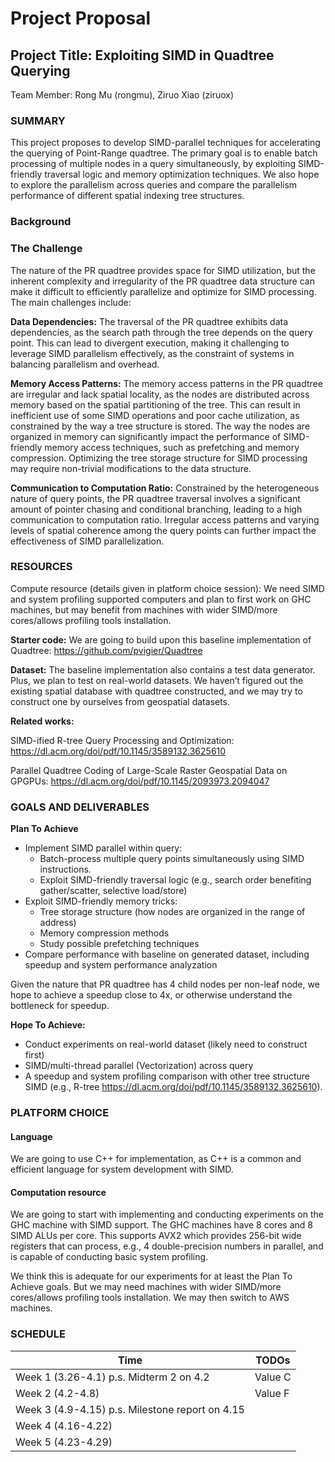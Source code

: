 # Project Proposal

## Project Title: Exploiting SIMD in Quadtree Querying
Team Member: Rong Mu (rongmu), Ziruo Xiao (ziruox)

### SUMMARY
This project proposes to develop SIMD-parallel techniques for accelerating the querying of Point-Range quadtree. The primary goal is to enable batch processing of multiple nodes in a query simultaneously, by exploiting SIMD-friendly traversal logic and memory optimization techniques. We also hope to explore the parallelism across queries and compare the parallelism performance of different spatial indexing tree structures.

### Background


### The Challenge
The nature of the PR quadtree provides space for SIMD utilization, but the inherent complexity and irregularity of the PR quadtree data structure can make it difficult to efficiently parallelize and optimize for SIMD processing. The main challenges include:

**Data Dependencies:** The traversal of the PR quadtree exhibits data dependencies, as the search path through the tree depends on the query point. This can lead to divergent execution, making it challenging to leverage SIMD parallelism effectively, as the constraint of systems in balancing parallelism and overhead.

**Memory Access Patterns:** The memory access patterns in the PR quadtree are irregular and lack spatial locality, as the nodes are distributed across memory based on the spatial partitioning of the tree. This can result in inefficient use of some SIMD operations and poor cache utilization, as constrained by the way a tree structure is stored. The way the nodes are organized in memory can significantly impact the performance of SIMD-friendly memory access techniques, such as prefetching and memory compression. Optimizing the tree storage structure for SIMD processing may require non-trivial modifications to the data structure.

**Communication to Computation Ratio:** Constrained by the heterogeneous nature of query points, the PR quadtree traversal involves a significant amount of pointer chasing and conditional branching, leading to a high communication to computation ratio. Irregular access patterns and varying levels of spatial coherence among the query points can further impact the effectiveness of SIMD parallelization.

### RESOURCES
Compute resource (details given in platform choice session): We need SIMD and system profiling supported computers and plan to first work on GHC machines, but may benefit from machines with wider SIMD/more cores/allows profiling tools installation.

**Starter code:** We are going to build upon this baseline implementation of Quadtree: https://github.com/pvigier/Quadtree

**Dataset:** The baseline implementation also contains a test data generator. Plus, we plan to test on real-world datasets. We haven’t figured out the existing spatial database with quadtree constructed, and we may try to construct one by ourselves from geospatial datasets.

**Related works:**

SIMD-ified R-tree Query Processing and Optimization:
https://dl.acm.org/doi/pdf/10.1145/3589132.3625610

Parallel Quadtree Coding of Large-Scale Raster Geospatial Data on GPGPUs:
https://dl.acm.org/doi/pdf/10.1145/2093973.2094047

### GOALS AND DELIVERABLES

**Plan To Achieve**
- Implement SIMD parallel within query:
    - Batch-process multiple query points simultaneously using SIMD instructions.
    - Exploit SIMD-friendly traversal logic (e.g., search order benefiting gather/scatter, selective load/store)
- Exploit SIMD-friendly memory tricks:
    - Tree storage structure (how nodes are organized in the range of address)
    - Memory compression methods
    - Study possible prefetching techniques
- Compare performance with baseline on generated dataset, including speedup and system performance analyzation

Given the nature that PR quadtree has 4 child nodes per non-leaf node, we hope to achieve a speedup close to 4x, or otherwise understand the bottleneck for speedup.

**Hope To Achieve:**
- Conduct experiments on real-world dataset (likely need to construct first)
- SIMD/multi-thread parallel (Vectorization) across query
- A speedup and system profiling comparison with other tree structure SIMD (e.g., R-tree https://dl.acm.org/doi/pdf/10.1145/3589132.3625610).

### PLATFORM CHOICE

#### Language

We are going to use C++ for implementation, as C++ is a common and efficient language for system development with SIMD.

#### Computation resource
We are going to start with implementing and conducting experiments on the GHC machine with SIMD support. The GHC machines have 8 cores and 8 SIMD ALUs per core. This supports AVX2 which provides 256-bit wide registers that can process, e.g., 4 double-precision numbers in parallel, and is capable of conducting basic system profiling.

We think this is adequate for our experiments for at least the Plan To Achieve goals. But we may need machines with wider SIMD/more cores/allows profiling tools installation. We may then switch to AWS machines.

### SCHEDULE

| Time | TODOs |
|----------|--------------------|
|  Week 1 (3.26-4.1) p.s. Midterm 2 on 4.2 |  Value C |
|  Week 2 (4.2-4.8) |   Value F |
|  Week 3 (4.9-4.15) p.s. Milestone report on 4.15 | |
|  Week 4 (4.16-4.22) | |
|  Week 5 (4.23-4.29) | |







